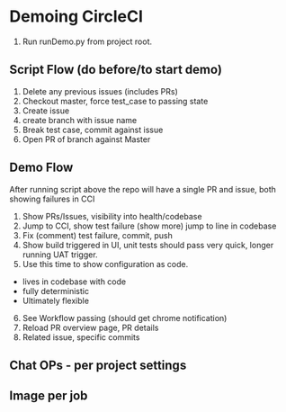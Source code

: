 # Demoing CircleCI

1. Run runDemo.py from project root.



## Script Flow (do before/to start demo)
1. Delete any previous issues (includes PRs)
2. Checkout master, force test_case to passing state
3. Create issue
4. create branch with issue name
5. Break test case, commit against issue
6. Open PR of branch against Master


## Demo Flow
After running script above the repo will have a single PR and issue, both showing failures in CCI

1. Show PRs/Issues, visibility into health/codebase
2. Jump to CCI, show test failure (show more) jump to line in codebase
3. Fix (comment) test failure, commit, push
4. Show build triggered in UI, unit tests should pass very quick, longer running UAT trigger.
5. Use this time to show configuration as code.
 - lives in codebase with code
 - fully deterministic
 - Ultimately flexible
6. See Workflow passing (should get chrome notification)
7. Reload PR overview page,  PR details
8. Related issue, specific commits

## Chat OPs - per project settings

## Image per job
##
